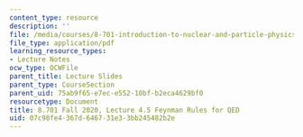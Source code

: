 ```yaml
---
content_type: resource
description: ''
file: /media/courses/8-701-introduction-to-nuclear-and-particle-physics-fall-2020/07c98fe4367d646731e33bb245482b2e_MIT8_701f20_lec4.5.pdf
file_type: application/pdf
learning_resource_types:
- Lecture Notes
ocw_type: OCWFile
parent_title: Lecture Slides
parent_type: CourseSection
parent_uid: 75ab9f65-e7ec-e552-10bf-b2eca4629bf0
resourcetype: Document
title: 8.701 Fall 2020, Lecture 4.5 Feynman Rules for QED
uid: 07c98fe4-367d-6467-31e3-3bb245482b2e
---
```

